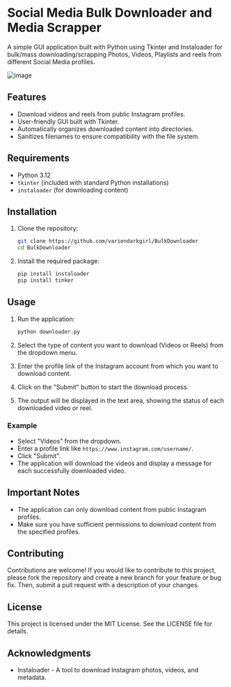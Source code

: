 # Social Media Bulk Downloader and Media Scrapper

A simple GUI application built with Python using Tkinter and Instaloader for bulk/mass downloading/scrapping Photos, Videos, Playlists and reels from different Social Media profiles.

![image](https://github.com/user-attachments/assets/e25a62f7-dc18-4885-b02b-cf9c09829821)

 

## Features

- Download videos and reels from public Instagram profiles.
- User-friendly GUI built with Tkinter.
- Automatically organizes downloaded content into directories.
- Sanitizes filenames to ensure compatibility with the file system.

## Requirements

- Python 3.12
- `tkinter` (included with standard Python installations)
- `instaloader` (for downloading content)

## Installation

1. Clone the repository:

   ```bash
   git clone https://github.com/variendarkgirl/BulkDownloader
   cd BulkDownloader
   ```

2. Install the required package:

   ```bash
   pip install instaloader
   pip install tinker
   ```

## Usage

1. Run the application:

   ```bash
   python downloader.py
   ```

2. Select the type of content you want to download (Videos or Reels) from the dropdown menu.

3. Enter the profile link of the Instagram account from which you want to download content.

4. Click on the "Submit" button to start the download process.

5. The output will be displayed in the text area, showing the status of each downloaded video or reel.

### Example

- Select "Videos" from the dropdown.
- Enter a profile link like `https://www.instagram.com/username/`.
- Click "Submit".
- The application will download the videos and display a message for each successfully downloaded video.

## Important Notes

- The application can only download content from public Instagram profiles.
- Make sure you have sufficient permissions to download content from the specified profiles.

## Contributing

Contributions are welcome! If you would like to contribute to this project, please fork the repository and create a new branch for your feature or bug fix. Then, submit a pull request with a description of your changes.

## License

This project is licensed under the MIT License. See the LICENSE file for details.

## Acknowledgments

- Instaloader - A tool to download Instagram photos, videos, and metadata.

